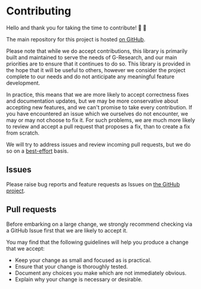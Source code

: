 # Contributing

Hello and thank you for taking the time to contribute! 👋 🎉

The main repository for this project is hosted [on GitHub](https://github.com/G-Research/tdigest-rs).

Please note that while we do accept contributions, this library is primarily built and maintained to serve the needs of G-Research, and our main priorities are to ensure that it continues to do so. This library is provided in the hope that it will be useful to others, however we consider the project complete to our needs and do not anticipate any meaningful feature development.

In practice, this means that we are more likely to accept correctness fixes and documentation updates, but we may be more conservative about accepting new features, and we can't promise to take every contribution. If you have encountered an issue which we ourselves do not encounter, we may or may not choose to fix it. For such problems, we are much more likely to review and accept a pull request that proposes a fix, than to create a fix from scratch.

We will try to address issues and review incoming pull requests, but we do so on a [best-effort](https://en.wikipedia.org/wiki/Best-effort_delivery) basis.

## Issues

Please raise bug reports and feature requests as Issues on [the GitHub project](https://github.com/G-Research/tdigest-rs/issues).

## Pull requests

Before embarking on a large change, we strongly recommend checking via a GitHub Issue first that we are likely to accept it.

You may find that the following guidelines will help you produce a change that we accept:

* Keep your change as small and focused as is practical.
* Ensure that your change is thoroughly tested.
* Document any choices you make which are not immediately obvious.
* Explain why your change is necessary or desirable.

